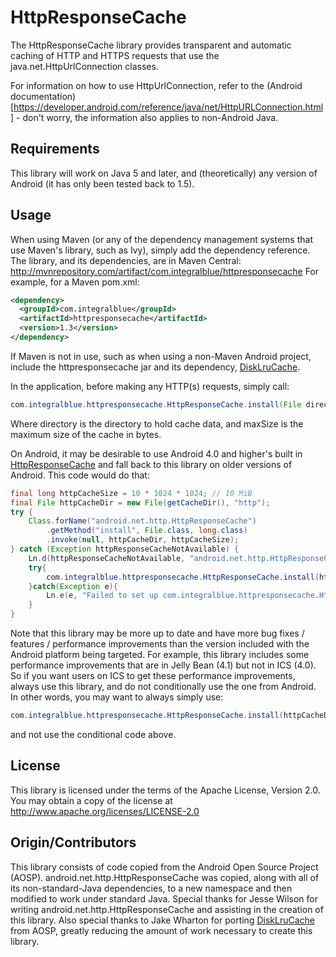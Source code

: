HttpResponseCache
=================

The HttpResponseCache library provides transparent and automatic caching of HTTP and HTTPS requests that use the java.net.HttpUrlConnection classes.

For information on how to use HttpUrlConnection, refer to the (Android documentation)[https://developer.android.com/reference/java/net/HttpURLConnection.html] - don't worry, the information also applies to non-Android Java.

Requirements
------------
This library will work on Java 5 and later, and (theoretically) any version of Android (it has only been tested back to 1.5).

Usage
-----
When using Maven (or any of the dependency management systems that use Maven's library, such as Ivy), simply add the dependency reference. The library, and its dependencies, are in Maven Central: http://mvnrepository.com/artifact/com.integralblue/httpresponsecache
For example, for a Maven pom.xml:

```xml
<dependency>
  <groupId>com.integralblue</groupId>
  <artifactId>httpresponsecache</artifactId>
  <version>1.3</version>
</dependency>
```

If Maven is not in use, such as when using a non-Maven Android project, include the httpresponsecache jar and its dependency, [DiskLruCache](https://github.com/JakeWharton/DiskLruCache).

In the application, before making any HTTP(s) requests, simply call:

```java
com.integralblue.httpresponsecache.HttpResponseCache.install(File directory, long maxSize);
```

Where directory is the directory to hold cache data, and maxSize is the maximum size of the cache in bytes.

On Android, it may be desirable to use Android 4.0 and higher's built in [HttpResponseCache](https://developer.android.com/reference/android/net/http/HttpResponseCache.html) and fall back to this library on older versions of Android. This code would do that:

```java
final long httpCacheSize = 10 * 1024 * 1024; // 10 MiB
final File httpCacheDir = new File(getCacheDir(), "http");
try {
    Class.forName("android.net.http.HttpResponseCache")
        .getMethod("install", File.class, long.class)
        .invoke(null, httpCacheDir, httpCacheSize);
} catch (Exception httpResponseCacheNotAvailable) {
    Ln.d(httpResponseCacheNotAvailable, "android.net.http.HttpResponseCache not available, probably because we're running on a pre-ICS version of Android. Using com.integralblue.httpresponsecache.HttpHttpResponseCache.");
    try{
        com.integralblue.httpresponsecache.HttpResponseCache.install(httpCacheDir, httpCacheSize);
    }catch(Exception e){
        Ln.e(e, "Failed to set up com.integralblue.httpresponsecache.HttpResponseCache");
    }
}
```

Note that this library may be more up to date and have more bug fixes / features / performance improvements than the version included with the Android platform being targeted. For example, this library includes some performance improvements that are in Jelly Bean (4.1) but not in ICS (4.0). So if you want users on ICS to get these performance improvements, always use this library, and do not conditionally use the one from Android. In other words, you may want to always simply use:

```java
com.integralblue.httpresponsecache.HttpResponseCache.install(httpCacheDir, httpCacheSize);
```

and not use the conditional code above.

License
-------
This library is licensed under the terms of the Apache License, Version 2.0. You may obtain a copy of the license at http://www.apache.org/licenses/LICENSE-2.0

Origin/Contributors
-------------------
This library consists of code copied from the Android Open Source Project (AOSP). android.net.http.HttpResponseCache was copied, along with all of its non-standard-Java dependencies, to a new namespace and then modified to work under standard Java. Special thanks for Jesse Wilson for writing android.net.http.HttpResponseCache and assisting in the creation of this library. Also special thanks to Jake Wharton for porting [DiskLruCache](https://github.com/JakeWharton/DiskLruCache) from AOSP, greatly reducing the amount of work necessary to create this library.
